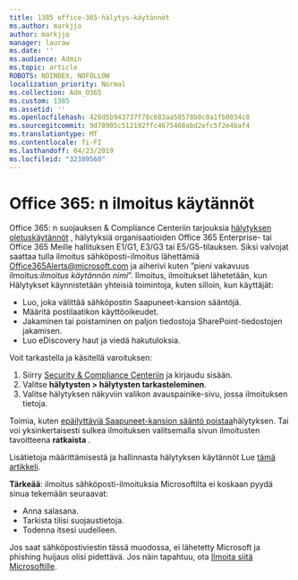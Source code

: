 ```yaml
---
title: 1385 office-365-hälytys-käytännöt
ms.author: markjjo
author: markjjo
manager: lauraw
ms.date: ''
ms.audience: Admin
ms.topic: article
ROBOTS: NOINDEX, NOFOLLOW
localization_priority: Normal
ms.collection: Adm_O365
ms.custom: 1385
ms.assetid: ''
ms.openlocfilehash: 428d5b943737f78c683aa50578b0c0a1fb0034c8
ms.sourcegitcommit: 9d78905c512192ffc4675468abd2efc5f2e4baf4
ms.translationtype: MT
ms.contentlocale: fi-FI
ms.lasthandoff: 04/23/2019
ms.locfileid: "32389560"
---
```

# <a name="office-365-alert-policies"></a>Office 365: n ilmoitus käytännöt

Office 365: n suojauksen & Compliance Centeriin tarjouksia [hälytyksen oletuskäytännöt](https://docs.microsoft.com/office365/securitycompliance/alert-policies#default-alert-policies) , hälytyksiä organisaatioiden Office 365 Enterprise- tai Office 365 Meille hallituksen E1/G1, E3/G3 tai E5/G5-tilauksen. Siksi valvojat saattaa tulla ilmoitus sähköposti-ilmoitus lähettämiä Office365Alerts@microsoft.com ja aiherivi kuten ”pieni vakavuus ilmoitus:*ilmoitus käytännön nimi*”. Ilmoitus, ilmoitukset lähetetään, kun Hälytykset käynnistetään yhteisiä toimintoja, kuten silloin, kun käyttäjät:

- Luo, joka välittää sähköpostin Saapuneet-kansion sääntöjä.
- Määritä postilaatikon käyttöoikeudet.
- Jakaminen tai poistaminen on paljon tiedostoja SharePoint-tiedostojen jakamisen.
- Luo eDiscovery haut ja viedä hakutuloksia.
 
Voit tarkastella ja käsitellä varoituksen:

1. Siirry [Security & Compliance Centeriin](https://protection.office.com) ja kirjaudu sisään.
2. Valitse **hälytysten > hälytysten tarkasteleminen**.
3. Valitse hälytyksen näkyviin valikon avauspainike-sivu, jossa ilmoituksen tietoja.

Toimia, kuten [epäilyttäviä Saapuneet-kansion sääntö poistaa](https://docs.microsoft.com/office365/securitycompliance/responding-to-a-compromised-email-account)hälytyksen. Tai voi yksinkertaisesti sulkea ilmoituksen valitsemalla sivun ilmoitusten tavoitteena **ratkaista** .

Lisätietoja määrittämisestä ja hallinnasta hälytyksen käytännöt Lue [tämä artikkeli](https://docs.microsoft.com/office365/securitycompliance/alert-policies).

**Tärkeää**: ilmoitus sähköposti-ilmoituksia Microsoftilta ei koskaan pyydä sinua tekemään seuraavat:

- Anna salasana.
- Tarkista tilisi suojaustietoja.
- Todenna itsesi uudelleen.

Jos saat sähköpostiviestin tässä muodossa, ei lähetetty Microsoft ja phishing huijaus olisi pidettävä. Jos näin tapahtuu, ota [Ilmoita siitä Microsoftille](https://docs.microsoft.com/office365/SecurityCompliance/report-junk-email-and-phishing-scams-in-outlook-on-the-web-eop).